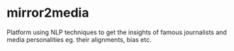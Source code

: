 # mirror2media
Platform using NLP techniques to get the insights of famous journalists and media personalities eg. their alignments, bias etc.
